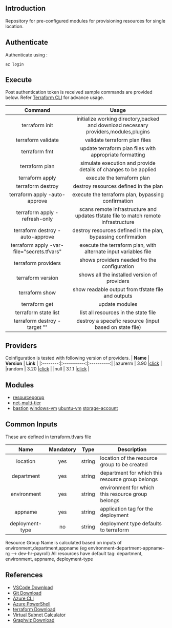 ## Introduction
Repository for pre-configured modules for provisioning resources for single location.
## Authenticate
Authenticate using : 
```
az login
```

## Execute
Post authentication token is received sample commands are provided below. Refer [Terraform CLI](https://www.terraform.io/cli) for advance usage.

|                 **Command**                |                                      **Usage**                                         |
|:------------------------------------------:|:--------------------------------------------------------------------------------------:|
| terraform init                             | initialize working directory,backed and download necessary providers,modules,plugins   |
| terraform validate                         | validate terraform plan files                                                          |
| terraform fmt                              | update terraform plan files with appropriate formatting                                |
| terraform plan                             | simulate execution and provide details of changes to be applied                        |
| terraform apply                            | execute the terraform plan                                                             |
| terraform destroy                          | destroy resources defined in the plan                                                  |
| terraform apply -auto-approve              | execute the terraform plan, bypassing confirmation                                     |
| terraform apply -refresh-only              | scans remote infrastructure and updates tfstate file to match remote infrastructure    |
| terraform destroy -auto-approve            | destroy resources defined in the plan, bypassing confirmation                          |
| terraform apply -var-file="secrets.tfvars" | execute the terraform plan, with alternate input variables file                        |
| terraform providers                        | shows providers needed fro the configuration                                           |
| terraform version                          | shows all the installed version of providers                                           |
| terraform show                             | show readable output from tfstate file and outputs                                     |
| terraform get                              | update modules                                                                         |
| terraform state list                       | list all resources in the state file                                                   |
| terraform destroy  -target ""              | destroy a specefic resource (input based on state file)                                |
## Providers
Coinfiguration is tested with following version of providers.
| **Name** | **Version** | **Link** |
|:--------:|:-----------:|:----------:|
|azurerm   |   3.90      |[click](https://registry.terraform.io/providers/hashicorp/azurerm) |
|random    |   3.20      |[click](https://registry.terraform.io/providers/hashicorp/random)  |
|null      |   3.1.1     |[click](https://registry.terraform.io/providers/hashicorp/null)    |

## Modules
- [resourcegorup](https://github.com/tdtheautomator/terraform-azure-modules/tree/main/modules/core/resourcegroup)
- [net-multi-tier](https://github.com/tdtheautomator/terraform-azure-modules/tree/main/modules/net-multi-tier)
- [bastion](https://github.com/tdtheautomator/terraform-azure-modules/tree/main/modules/core/bastion)
  [windows-vm](https://github.com/tdtheautomator/terraform-azure-modules/tree/main/modules/compute/windows-vm)
  [ubuntu-vm](https://github.com/tdtheautomator/terraform-azure-modules/tree/main/modules/compute/ubuntu-vm)
  [storage-account](https://github.com/tdtheautomator/terraform-azure-modules/tree/main/modules/storage/storage-account)

## Common Inputs
These are defined in terraform.tfvars file

| **Name**           | **Mandatory** | **Type**       |           **Description**                          |
|:--------:          |:-------------:|----------      |--------------------------------------------------  |
|location            |      yes      |  string        |location of the resource group to be created        |
|department          |      yes      |  string        |department for which this resource group belongs    |
|environment         |      yes      |  string        |environment for which this resource group belongs   |
|appname             |      yes      |  string        |application tag for the deployment                  |
|deployment-type     |      no       |  string        |deployment type defaults to terraform               |

Resource Group Name is calculated based on inputs of environment,department,appname (eg environment-department-appname-rg --> dev-hr-payroll)
All resources have default tag: department, environment, appname, deployment-type

## References
- [VSCode Download](https://code.visualstudio.com/download)
- [Git Download](https://git-scm.com/downloads)
- [Azure CLI](https://docs.microsoft.com/en-us/cli/azure/)
- [Azure PowerShell](https://docs.microsoft.com/en-us/powershell/azure/)
- [terraform Download](https://www.terraform.io/downloads)
- [Virtual Subnet Calculator](https://www.davidc.net/sites/default/subnets/subnets.html)
- [Graphviz Download](https://www.graphviz.org/download/)
